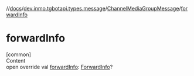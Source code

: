 //[docs](../../../index.md)/[dev.inmo.tgbotapi.types.message](../index.md)/[ChannelMediaGroupMessage](index.md)/[forwardInfo](forward-info.md)



# forwardInfo  
[common]  
Content  
open override val [forwardInfo](forward-info.md): [ForwardInfo](../-forward-info/index.md)?  



